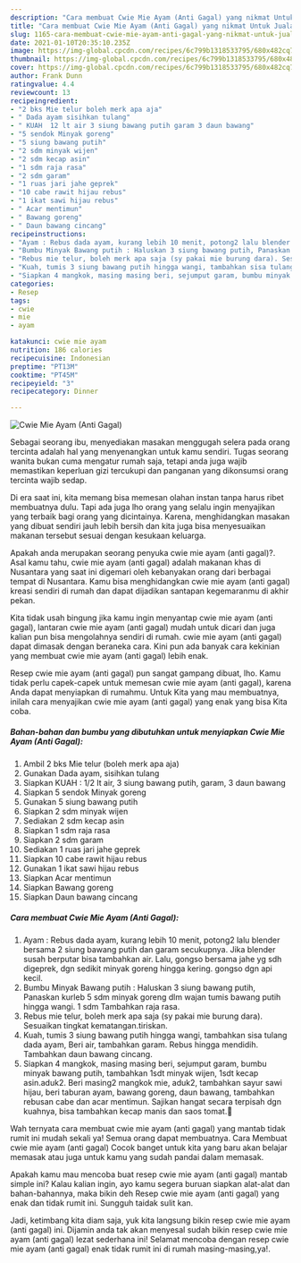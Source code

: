 ```yaml
---
description: "Cara membuat Cwie Mie Ayam (Anti Gagal) yang nikmat Untuk Jualan"
title: "Cara membuat Cwie Mie Ayam (Anti Gagal) yang nikmat Untuk Jualan"
slug: 1165-cara-membuat-cwie-mie-ayam-anti-gagal-yang-nikmat-untuk-jualan
date: 2021-01-10T20:35:10.235Z
image: https://img-global.cpcdn.com/recipes/6c799b1318533795/680x482cq70/cwie-mie-ayam-anti-gagal-foto-resep-utama.jpg
thumbnail: https://img-global.cpcdn.com/recipes/6c799b1318533795/680x482cq70/cwie-mie-ayam-anti-gagal-foto-resep-utama.jpg
cover: https://img-global.cpcdn.com/recipes/6c799b1318533795/680x482cq70/cwie-mie-ayam-anti-gagal-foto-resep-utama.jpg
author: Frank Dunn
ratingvalue: 4.4
reviewcount: 13
recipeingredient:
- "2 bks Mie telur boleh merk apa aja"
- " Dada ayam sisihkan tulang"
- " KUAH  12 lt air 3 siung bawang putih garam 3 daun bawang"
- "5 sendok Minyak goreng"
- "5 siung bawang putih"
- "2 sdm minyak wijen"
- "2 sdm kecap asin"
- "1 sdm raja rasa"
- "2 sdm garam"
- "1 ruas jari jahe geprek"
- "10 cabe rawit hijau rebus"
- "1 ikat sawi hijau rebus"
- " Acar mentimun"
- " Bawang goreng"
- " Daun bawang cincang"
recipeinstructions:
- "Ayam : Rebus dada ayam, kurang lebih 10 menit, potong2 lalu blender bersama 2 siung bawang putih dan garam secukupnya. Jika blender susah berputar bisa tambahkan air. Lalu, gongso bersama jahe yg sdh digeprek, dgn sedikit minyak goreng hingga kering. gongso dgn api kecil."
- "Bumbu Minyak Bawang putih : Haluskan 3 siung bawang putih, Panaskan kurleb 5 sdm minyak goreng dlm wajan tumis bawang putih hingga wangi. 1 sdm Tambahkan raja rasa."
- "Rebus mie telur, boleh merk apa saja (sy pakai mie burung dara). Sesuaikan tingkat kematangan.tiriskan."
- "Kuah, tumis 3 siung bawang putih hingga wangi, tambahkan sisa tulang dada ayam, Beri air, tambahkan garam. Rebus hingga mendidih. Tambahkan daun bawang cincang."
- "Siapkan 4 mangkok, masing masing beri, sejumput garam, bumbu minyak bawang putih, tambahkan 1sdt minyak wijen, 1sdt kecap asin.aduk2. Beri masing2 mangkok mie, aduk2, tambahkan sayur sawi hijau, beri taburan ayam, bawang goreng, daun bawang, tambahkan rebusan cabe dan acar mentimun. Sajikan hangat secara terpisah dgn kuahnya, bisa tambahkan kecap manis dan saos tomat.💜"
categories:
- Resep
tags:
- cwie
- mie
- ayam

katakunci: cwie mie ayam 
nutrition: 186 calories
recipecuisine: Indonesian
preptime: "PT13M"
cooktime: "PT45M"
recipeyield: "3"
recipecategory: Dinner

---
```



![Cwie Mie Ayam (Anti Gagal)](https://img-global.cpcdn.com/recipes/6c799b1318533795/680x482cq70/cwie-mie-ayam-anti-gagal-foto-resep-utama.jpg)

Sebagai seorang ibu, menyediakan masakan menggugah selera pada orang tercinta adalah hal yang menyenangkan untuk kamu sendiri. Tugas seorang  wanita bukan cuma mengatur rumah saja, tetapi anda juga wajib memastikan keperluan gizi tercukupi dan panganan yang dikonsumsi orang tercinta wajib sedap.

Di era  saat ini, kita memang bisa memesan olahan instan tanpa harus ribet membuatnya dulu. Tapi ada juga lho orang yang selalu ingin menyajikan yang terbaik bagi orang yang dicintainya. Karena, menghidangkan masakan yang dibuat sendiri jauh lebih bersih dan kita juga bisa menyesuaikan makanan tersebut sesuai dengan kesukaan keluarga. 



Apakah anda merupakan seorang penyuka cwie mie ayam (anti gagal)?. Asal kamu tahu, cwie mie ayam (anti gagal) adalah makanan khas di Nusantara yang saat ini digemari oleh kebanyakan orang dari berbagai tempat di Nusantara. Kamu bisa menghidangkan cwie mie ayam (anti gagal) kreasi sendiri di rumah dan dapat dijadikan santapan kegemaranmu di akhir pekan.

Kita tidak usah bingung jika kamu ingin menyantap cwie mie ayam (anti gagal), lantaran cwie mie ayam (anti gagal) mudah untuk dicari dan juga kalian pun bisa mengolahnya sendiri di rumah. cwie mie ayam (anti gagal) dapat dimasak dengan beraneka cara. Kini pun ada banyak cara kekinian yang membuat cwie mie ayam (anti gagal) lebih enak.

Resep cwie mie ayam (anti gagal) pun sangat gampang dibuat, lho. Kamu tidak perlu capek-capek untuk memesan cwie mie ayam (anti gagal), karena Anda dapat menyiapkan di rumahmu. Untuk Kita yang mau membuatnya, inilah cara menyajikan cwie mie ayam (anti gagal) yang enak yang bisa Kita coba.

<!--inarticleads1-->

##### Bahan-bahan dan bumbu yang dibutuhkan untuk menyiapkan Cwie Mie Ayam (Anti Gagal):

1. Ambil 2 bks Mie telur (boleh merk apa aja)
1. Gunakan  Dada ayam, sisihkan tulang
1. Siapkan  KUAH : 1/2 lt air, 3 siung bawang putih, garam, 3 daun bawang
1. Siapkan 5 sendok Minyak goreng
1. Gunakan 5 siung bawang putih
1. Siapkan 2 sdm minyak wijen
1. Sediakan 2 sdm kecap asin
1. Siapkan 1 sdm raja rasa
1. Siapkan 2 sdm garam
1. Sediakan 1 ruas jari jahe geprek
1. Siapkan 10 cabe rawit hijau rebus
1. Gunakan 1 ikat sawi hijau rebus
1. Siapkan  Acar mentimun
1. Siapkan  Bawang goreng
1. Siapkan  Daun bawang cincang




<!--inarticleads2-->

##### Cara membuat Cwie Mie Ayam (Anti Gagal):

1. Ayam : Rebus dada ayam, kurang lebih 10 menit, potong2 lalu blender bersama 2 siung bawang putih dan garam secukupnya. Jika blender susah berputar bisa tambahkan air. Lalu, gongso bersama jahe yg sdh digeprek, dgn sedikit minyak goreng hingga kering. gongso dgn api kecil.
1. Bumbu Minyak Bawang putih : Haluskan 3 siung bawang putih, Panaskan kurleb 5 sdm minyak goreng dlm wajan tumis bawang putih hingga wangi. 1 sdm Tambahkan raja rasa.
1. Rebus mie telur, boleh merk apa saja (sy pakai mie burung dara). Sesuaikan tingkat kematangan.tiriskan.
1. Kuah, tumis 3 siung bawang putih hingga wangi, tambahkan sisa tulang dada ayam, Beri air, tambahkan garam. Rebus hingga mendidih. Tambahkan daun bawang cincang.
1. Siapkan 4 mangkok, masing masing beri, sejumput garam, bumbu minyak bawang putih, tambahkan 1sdt minyak wijen, 1sdt kecap asin.aduk2. Beri masing2 mangkok mie, aduk2, tambahkan sayur sawi hijau, beri taburan ayam, bawang goreng, daun bawang, tambahkan rebusan cabe dan acar mentimun. Sajikan hangat secara terpisah dgn kuahnya, bisa tambahkan kecap manis dan saos tomat.💜




Wah ternyata cara membuat cwie mie ayam (anti gagal) yang mantab tidak rumit ini mudah sekali ya! Semua orang dapat membuatnya. Cara Membuat cwie mie ayam (anti gagal) Cocok banget untuk kita yang baru akan belajar memasak atau juga untuk kamu yang sudah pandai dalam memasak.

Apakah kamu mau mencoba buat resep cwie mie ayam (anti gagal) mantab simple ini? Kalau kalian ingin, ayo kamu segera buruan siapkan alat-alat dan bahan-bahannya, maka bikin deh Resep cwie mie ayam (anti gagal) yang enak dan tidak rumit ini. Sungguh taidak sulit kan. 

Jadi, ketimbang kita diam saja, yuk kita langsung bikin resep cwie mie ayam (anti gagal) ini. Dijamin anda tak akan menyesal sudah bikin resep cwie mie ayam (anti gagal) lezat sederhana ini! Selamat mencoba dengan resep cwie mie ayam (anti gagal) enak tidak rumit ini di rumah masing-masing,ya!.

